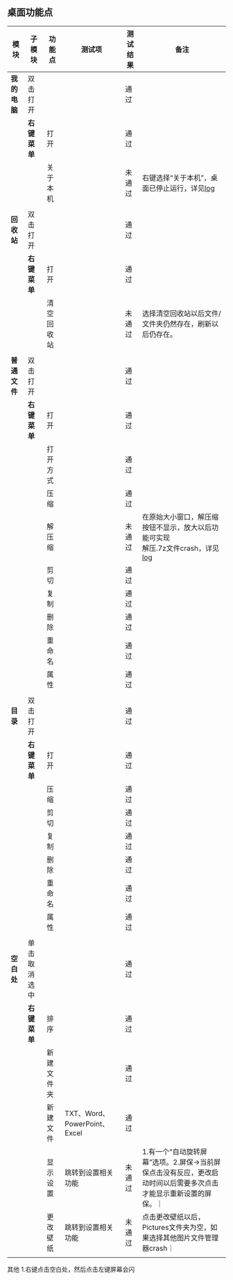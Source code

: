 ## 桌面功能点

| 模块 | 子模块 | 功能点 | 测试项 | 测试结果|备注 |
| ----- |-----|-----|-----|----- |----- |
|**我的电脑**|双击打开|||通过||
||**右键菜单**|打开||通过||
|||关于本机||未通过|右键选择“关于本机”，桌面已停止运行，详见[log](https://github.com/openthos/app-testing-results/blob/master/%E6%B5%8B%E8%AF%95%E5%86%85%E5%AE%B9%E5%8F%8A%E7%BB%93%E6%9E%9C/log/desktopcrash.txt)|
||||||
|**回收站**|双击打开|||通过|
||**右键菜单**|打开||通过|
|||清空回收站||未通过|选择清空回收站以后文件/文件夹仍然存在，刷新以后仍存在。|
||||||
|**普通文件**|双击打开|||通过|
||**右键菜单**|打开||通过|
|||打开方式||通过|
|||压缩||通过|
|||解压缩||未通过|在原始大小窗口，解压缩按钮不显示，放大以后功能可实现<br>解压.7z文件crash，详见[log](https://github.com/openthos/app-testing-results/blob/master/%E6%B5%8B%E8%AF%95%E5%86%85%E5%AE%B9%E5%8F%8A%E7%BB%93%E6%9E%9C/log/7z.txt)|
|||剪切||通过|
|||复制||通过|
|||删除||通过|
|||重命名||通过|
|||属性||通过|
||||||
|**目录**|双击打开|||通过|
||**右键菜单**|打开||通过|
|||压缩||通过|
|||剪切||通过|
|||复制||通过|
|||删除||通过|
|||重命名||通过|
|||属性||通过|
||||||
|**空白处**|单击取消选中|||通过|
||**右键菜单**|排序||通过|
|||新建文件夹||通过|
|||新建文件|TXT、Word、PowerPoint、Excel|通过|
|||显示设置|跳转到设置相关功能|未通过|1.有一个“自动旋转屏幕”选项。2.屏保->当前屏保点击没有反应，更改启动时间以后需要多次点击才能显示重新设置的屏保。｜
|||更改壁纸|跳转到设置相关功能|未通过|点击更改壁纸以后，Pictures文件夹为空，如果选择其他图片文件管理器crash｜
||||||

其他
1.右键点击空白处，然后点击左键屏幕会闪
